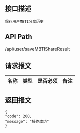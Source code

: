 ## 接口描述
	保存用户MBTI分享历史
## API Path
/api/user/saveMBTIShareResult
## 请求报文
|名称         |类型           |是否必须   |备注                                 |
|-------------|:--------------|:---------:|:------------------------------------|
## 返回报文
    {
    "code": 200,
    "message": "操作成功"
    }
